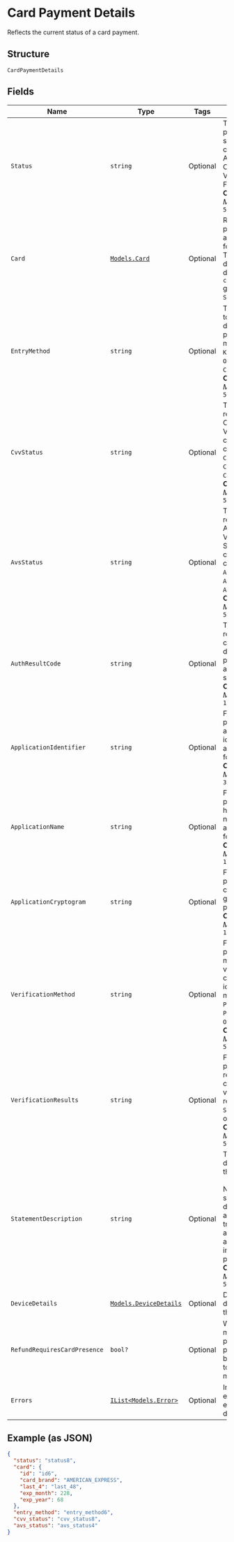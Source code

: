 
# Card Payment Details

Reflects the current status of a card payment.

## Structure

`CardPaymentDetails`

## Fields

| Name | Type | Tags | Description |
|  --- | --- | --- | --- |
| `Status` | `string` | Optional | The card payment's current state. The state can be AUTHORIZED, CAPTURED, VOIDED, or<br>FAILED.<br>**Constraints**: *Maximum Length*: `50` |
| `Card` | [`Models.Card`](/doc/models/card.md) | Optional | Represents the payment details of a card to be used for payments. These<br>details are determined by the `card_nonce` generated by `SqPaymentForm`. |
| `EntryMethod` | `string` | Optional | The method used to enter the card's details for the payment. The method can be<br>`KEYED`, `SWIPED`, `EMV`, `ON_FILE`, or `CONTACTLESS`.<br>**Constraints**: *Maximum Length*: `50` |
| `CvvStatus` | `string` | Optional | The status code returned from the Card Verification Value (CVV) check. The code can be<br>`CVV_ACCEPTED`, `CVV_REJECTED`, or `CVV_NOT_CHECKED`.<br>**Constraints**: *Maximum Length*: `50` |
| `AvsStatus` | `string` | Optional | The status code returned from the Address Verification System (AVS) check. The code can be<br>`AVS_ACCEPTED`, `AVS_REJECTED`, or `AVS_NOT_CHECKED`.<br>**Constraints**: *Maximum Length*: `50` |
| `AuthResultCode` | `string` | Optional | The status code returned by the card issuer that describes the payment's<br>authorization status.<br>**Constraints**: *Maximum Length*: `10` |
| `ApplicationIdentifier` | `string` | Optional | For EMV payments, the application ID identifies the EMV application used for the payment.<br>**Constraints**: *Maximum Length*: `32` |
| `ApplicationName` | `string` | Optional | For EMV payments, the human-readable name of the EMV application used for the payment.<br>**Constraints**: *Maximum Length*: `16` |
| `ApplicationCryptogram` | `string` | Optional | For EMV payments, the cryptogram generated for the payment.<br>**Constraints**: *Maximum Length*: `16` |
| `VerificationMethod` | `string` | Optional | For EMV payments, the method used to verify the cardholder's identity. The method can be<br>`PIN`, `SIGNATURE`, `PIN_AND_SIGNATURE`, `ON_DEVICE`, or `NONE`.<br>**Constraints**: *Maximum Length*: `50` |
| `VerificationResults` | `string` | Optional | For EMV payments, the results of the cardholder verification. The result can be<br>`SUCCESS`, `FAILURE`, or `UNKNOWN`.<br>**Constraints**: *Maximum Length*: `50` |
| `StatementDescription` | `string` | Optional | The statement description sent to the card networks.<br><br>Note: The actual statement description varies and is likely to be truncated and appended with<br>additional information on a per issuer basis.<br>**Constraints**: *Maximum Length*: `50` |
| `DeviceDetails` | [`Models.DeviceDetails`](/doc/models/device-details.md) | Optional | Details about the device that took the payment. |
| `RefundRequiresCardPresence` | `bool?` | Optional | Whether the card must be physically present for the payment to<br>be refunded.  If set to `true`, the card must be present. |
| `Errors` | [`IList<Models.Error>`](/doc/models/error.md) | Optional | Information about errors encountered during the request. |

## Example (as JSON)

```json
{
  "status": "status8",
  "card": {
    "id": "id6",
    "card_brand": "AMERICAN_EXPRESS",
    "last_4": "last_48",
    "exp_month": 228,
    "exp_year": 68
  },
  "entry_method": "entry_method6",
  "cvv_status": "cvv_status8",
  "avs_status": "avs_status4"
}
```

